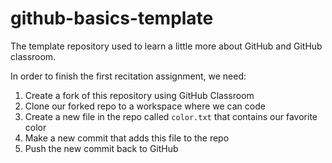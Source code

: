 # github-basics-template
The template repository used to learn a little more about GitHub and GitHub classroom.

In order to finish the first recitation assignment, we need:

1. Create a fork of this repository using GitHub Classroom
1. Clone our forked repo to a workspace where we can code
1. Create a new file in the repo called `color.txt` that contains our favorite color
1. Make a new commit that adds this file to the repo
1. Push the new commit back to GitHub
